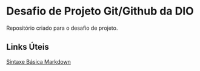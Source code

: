 # Desafio de Projeto Git/Github da DIO 
Repositório criado para o desafio de projeto.

## Links Úteis
[Sintaxe Básica Markdown](https://www.markdownguide.org/)

